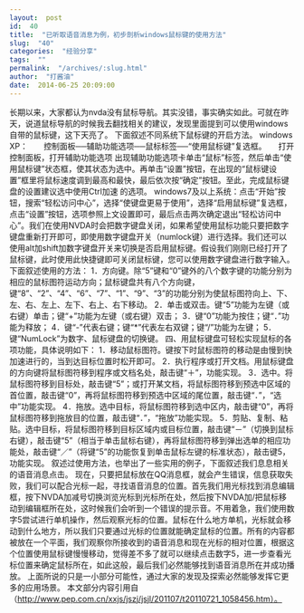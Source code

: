 ```yaml
---
layout:  post
id:  40
title:  "已听取语音消息为例，初步剖析windows鼠标键的使用方法"
slug:  "40"
categories:  "经验分享"
tags:  ""
permalink:  "/archives/:slug.html"
author:  "打酱油"
date:  2014-06-25 20:09:00
---
```




长期以来，大家都认为nvda没有鼠标导航。其实没错，事实确实如此。可就在昨天，说道鼠标导航的时候我去翻找相关的建议，发现里面提到可以使用windows自带的鼠标键，这下天亮了。
下面叙述不同系统下鼠标键的开启方法。
windows XP：　　控制面板──辅助功能选项──鼠标标签──“使用鼠标键”复选框。　　打开控制面板，打开辅助功能选项
出现辅助功能选项卡单击“鼠标”标签，然后单击“使用鼠标键”状态框，使其状态为选中。再单击“设置”按钮，在出现的“鼠标键设置”框里将鼠标速度调到最高和最快，最后依次按“确定”按钮。至此，完成鼠标键盘的设置建议选中使用Ctrl加速 的选项。
windows7及以上系统：点击“开始”按钮，搜索“轻松访问中心”，选择“使键盘更易于使用”，选择“启用鼠标键”复选框，点击“设置”按钮，选项参照上文设置即可，最后点击两次确定退出“轻松访问中心”。我们在使用NVDA时会把数字键盘关闭，如果希望使用鼠标功能只要把数字键盘重新打开即可，即使用数字键盘开关（numlock键）进行选择。我们还可以使用alt加shift加数字键盘开关来切换是否启用鼠标键。假设我们刚刚已经打开了鼠标键，此时使用此快捷键即可关闭鼠标键，您可以使用数字键盘进行数字输入。下面叙述使用的方法：
1．方向键。除“5”键和“0”键外的八个数字键的功能分别为相应的鼠标图符运动方向；鼠标键盘共有八个方向键，键“8”、“2”、“4”、“6”、“7”、“1”、“9”、“3”的功能分别为使鼠标图符向上、下、左、右、左上、左下、右上、右下移动。
2．单击或双击。键“5”功能为左键（或右键）单击；键“+”功能为左键（或右键）双击；
3．键“0”功能为按住；键“．”功能为释放；
4．键“-”代表右键；键“*”代表左右双键；键“/”功能为左键；
5．键“NumLock”为数字、鼠标键盘的切换键。
四、用鼠标键盘可轻松实现鼠标的各项功能，具体说明如下：
1．移动鼠标图符。键按下时鼠标图符的移动是由慢到快加速进行的，当到达目标位置时松开即可。
2．执行程序或打开文档。用鼠标键盘的方向键将鼠标图符移到程序或文档名处，敲击键“＋”，功能实现。
3．选中。将鼠标图符移到目标处，敲击键“5”；或打开某文档，将鼠标图符移到预选中区域的首位置，敲击键“0”，再将鼠标图符移到预选中区域的尾位置，敲击键“．”，“选中”功能实现。 
4．拖放。选中目标，将鼠标图符移到选中区内，敲击键“0”，再将鼠标图符移到拖放目的位置，敲击键“．”，“拖放”功能实现。 
5．剪贴、复制、粘贴。选中目标，将鼠标图符移到目标区域内或目标位置，敲击键“－”（切换到鼠标右键），敲击键“5”（相当于单击鼠标右键），再将鼠标图符移到弹出选单的相应功能处，敲击键“／”（将键“5”的功能恢复到单击鼠标左键的标准状态），敲击键5，功能实现。
叙述过使用方法，也举出了一些实用的例子，下面叙述我们息息相关的语音消息点击。
现在，只要把鼠标放在QQ消息框，就会产生错误，信息获取失败，我们可以配合光标一起，寻找语音消息的位置。首先我们用光标找到消息编辑框，按下NVDA加减号切换浏览光标到光标所在处，然后按下NVDA加/把鼠标移动到编辑框所在处，这时候我们会听到一个错误的提示音。不用着急，我们使用数字5尝试进行单机操作，然后观察光标的位置。鼠标在什么地方单机，光标就会移动到什么地方，所以我们只要通过光标的位置就能确定鼠标的位置。所有的内容都被放在一个平面，我们观察你所接收到的语音消息和现在光标的相对位置，根据这个位置使用鼠标键慢慢移动，觉得差不多了就可以继续点击数字5，进一步查看光标位置来确定鼠标所在，如此这般，最后我们必然能够找到语音消息所在并成功播放。
上面所说的只是一小部分可能性，通过大家的发现及探索必然能够发挥它更多的应用场景。
本文部分内容引用自（http://www.pep.com.cn/xxjs/jszj/jsjl/201107/t20110721_1058456.htm）。   